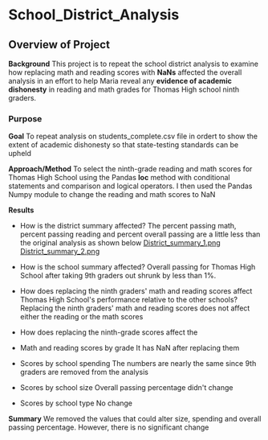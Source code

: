 # School_District_Analysis
## Overview of Project
**Background**
This project is to repeat the school district analysis to examine how replacing math and reading scores with **NaNs** affected the overall analysis in an effort to help Maria reveal any **evidence of academic dishonesty** in reading and math grades for Thomas High school ninth graders.

### Purpose
**Goal**
To repeat analysis on students_complete.csv file in ordert to show the extent of academic dishonesty so that state-testing standards can be upheld

**Approach/Method**
To select the ninth-grade reading and math scores for Thomas High School using the Pandas **loc** method with conditional statements and comparison and logical operators. I then used the Pandas Numpy module to change the reading and math scores to NaN

**Results**
- How is the district summary affected?
The percent passing math, percent passing reading and percent overall passing are a little less than the original analysis as shown below
[District_summary_1.png](https://github.com/FUNMIIB/School_District_Analysis/blob/main/Resources/District_summary_1.png)
[District_summary_2.png](https://github.com/FUNMIIB/School_District_Analysis/blob/main/Resources/District_summary_2.png)

- How is the school summary affected?
Overall passing for Thomas High School after taking 9th graders out shrunk by less than 1%.

- How does replacing the ninth graders' math and reading scores affect Thomas High School's performance relative to the other schools?
Replacing the ninth graders' math and reading scores does not affect either the reading or the math scores

- How does replacing the ninth-grade scores affect the 
- Math and reading scores by grade
    It has NaN after replacing them
- Scores by school spending
    The numbers are nearly the same since 9th graders are removed from the analysis
- Scores by school size
    Overall passing percentage didn't change
- Scores by school type
    No change

**Summary**
We removed the values that could alter size, spending and overall passing percentage. However, there is no significant change 



